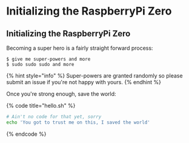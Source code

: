 # Initializing the RaspberryPi Zero

## Initializing the RaspberryPi Zero

Becoming a super hero is a fairly straight forward process:

```
$ give me super-powers and more
$ sudo sudo sudo and more
```

{% hint style="info" %}
 Super-powers are granted randomly so please submit an issue if you're not happy with yours.
{% endhint %}

Once you're strong enough, save the world:

{% code title="hello.sh" %}
```bash
# Ain't no code for that yet, sorry
echo 'You got to trust me on this, I saved the world'
```
{% endcode %}



